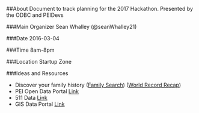 ##About
Document to track planning for the 2017 Hackathon. Presented by the ODBC and PEIDevs

###Main Organizer
Sean Whalley (@seanWhalley21)

###Date 
2016-03-04

###Time
8am-8pm

###Location
Startup Zone

###Ideas and Resources
* Discover your family history ([Family Search](https://familysearch.org/indexing/)) ([World Record Recap](https://familysearch.org/blog/en/worldsrecordsrecap/))
* PEI Open Data Portal [Link](https://www.princeedwardisland.ca/en/search/site/?f%5B0%5D=type%3Aservice&f%5B1%5D=field_service_topics%3A2237)
* 511 Data [Link](https://www.princeedwardisland.ca/en/service/view-pei-511-road-conditions)
* GIS Data Portal [Link](http://www.gov.pe.ca/gis/)
